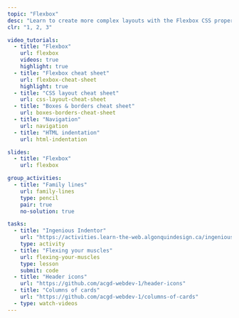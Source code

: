 ```yaml
---
topic: "Flexbox"
desc: "Learn to create more complex layouts with the Flexbox CSS properties."
clr: "1, 2, 3"

video_tutorials:
  - title: "Flexbox"
    url: flexbox
    videos: true
    highlight: true
  - title: "Flexbox cheat sheet"
    url: flexbox-cheat-sheet
    highlight: true
  - title: "CSS layout cheat sheet"
    url: css-layout-cheat-sheet
  - title: "Boxes & borders cheat sheet"
    url: boxes-borders-cheat-sheet
  - title: "Navigation"
    url: navigation
  - title: "HTML indentation"
    url: html-indentation

slides:
  - title: "Flexbox"
    url: flexbox

group_activities:
  - title: "Family lines"
    url: family-lines
    type: pencil
    pair: true
    no-solution: true

tasks:
  - title: "Ingenious Indentor"
    url: "https://activities.learn-the-web.algonquindesign.ca/ingenious-indentor/"
    type: activity
  - title: "Flexing your muscles"
    url: flexing-your-muscles
    type: lesson
    submit: code
  - title: "Header icons"
    url: "https://github.com/acgd-webdev-1/header-icons"
  - title: "Columns of cards"
    url: "https://github.com/acgd-webdev-1/columns-of-cards"
  - type: watch-videos
---
```

